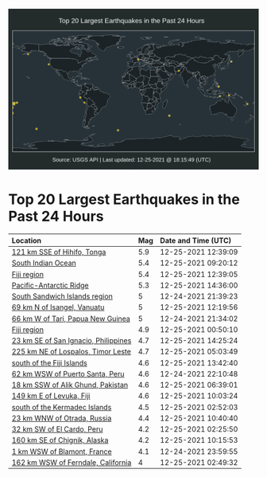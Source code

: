 ![Map](./map.png)

# Top 20 Largest Earthquakes in the Past 24 Hours

| Location | Mag | Date and Time (UTC) |
|:---|:---|:---|
| [121 km SSE of Hihifo, Tonga](https://earthquake.usgs.gov/earthquakes/eventpage/us6000gf7u) | 5.9 | 12-25-2021 12:39:09 |
| [South Indian Ocean](https://earthquake.usgs.gov/earthquakes/eventpage/us6000gf6p) | 5.4 | 12-25-2021 09:20:12 |
| [Fiji region](https://earthquake.usgs.gov/earthquakes/eventpage/us6000gf7t) | 5.4 | 12-25-2021 12:39:05 |
| [Pacific-Antarctic Ridge](https://earthquake.usgs.gov/earthquakes/eventpage/us6000gf8r) | 5.3 | 12-25-2021 14:36:00 |
| [South Sandwich Islands region](https://earthquake.usgs.gov/earthquakes/eventpage/us6000gf4f) | 5 | 12-24-2021 21:39:23 |
| [69 km N of Isangel, Vanuatu](https://earthquake.usgs.gov/earthquakes/eventpage/us6000gf7p) | 5 | 12-25-2021 12:19:56 |
| [66 km W of Tari, Papua New Guinea](https://earthquake.usgs.gov/earthquakes/eventpage/us6000gf49) | 5 | 12-24-2021 21:34:02 |
| [Fiji region](https://earthquake.usgs.gov/earthquakes/eventpage/us6000gf4u) | 4.9 | 12-25-2021 00:50:10 |
| [23 km SE of San Ignacio, Philippines](https://earthquake.usgs.gov/earthquakes/eventpage/us6000gf8i) | 4.7 | 12-25-2021 14:25:24 |
| [225 km NE of Lospalos, Timor Leste](https://earthquake.usgs.gov/earthquakes/eventpage/us6000gf5l) | 4.7 | 12-25-2021 05:03:49 |
| [south of the Fiji Islands](https://earthquake.usgs.gov/earthquakes/eventpage/us6000gf8b) | 4.6 | 12-25-2021 13:42:40 |
| [62 km WSW of Puerto Santa, Peru](https://earthquake.usgs.gov/earthquakes/eventpage/us6000gf4g) | 4.6 | 12-24-2021 22:10:48 |
| [18 km SSW of Alik Ghund, Pakistan](https://earthquake.usgs.gov/earthquakes/eventpage/us6000gf61) | 4.6 | 12-25-2021 06:39:01 |
| [149 km E of Levuka, Fiji](https://earthquake.usgs.gov/earthquakes/eventpage/us6000gf77) | 4.6 | 12-25-2021 10:03:24 |
| [south of the Kermadec Islands](https://earthquake.usgs.gov/earthquakes/eventpage/us6000gf59) | 4.5 | 12-25-2021 02:52:03 |
| [23 km WNW of Otrada, Russia](https://earthquake.usgs.gov/earthquakes/eventpage/us6000gf7d) | 4.4 | 12-25-2021 10:40:40 |
| [32 km SW of El Cardo, Peru](https://earthquake.usgs.gov/earthquakes/eventpage/us6000gf51) | 4.2 | 12-25-2021 02:25:50 |
| [160 km SE of Chignik, Alaska](https://earthquake.usgs.gov/earthquakes/eventpage/us6000gf78) | 4.2 | 12-25-2021 10:15:53 |
| [1 km WSW of Blamont, France](https://earthquake.usgs.gov/earthquakes/eventpage/us6000gf4p) | 4.1 | 12-24-2021 23:59:55 |
| [162 km WSW of Ferndale, California](https://earthquake.usgs.gov/earthquakes/eventpage/ew1640400600) | 4 | 12-25-2021 02:49:32 |
